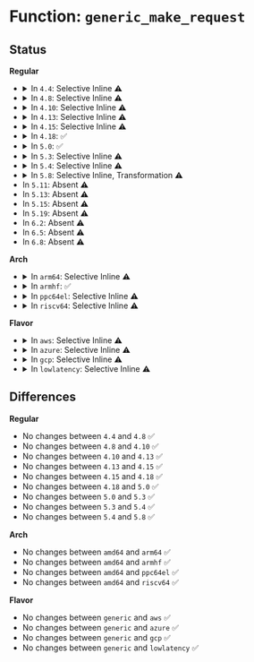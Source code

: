 # Function: <code>generic_make_request</code>

## Status
<b>Regular</b>
<ul>
<li>
<details>
<summary>In <code>4.4</code>: Selective Inline ⚠️</summary>

```c
blk_qc_t generic_make_request(struct bio *bio);
```

**Collision:** Unique Global

**Inline:** Selective

**Transformation:** False

**Instances:**

```
In block/blk-core.c (ffffffff813b9b70)
Location: block/blk-core.c:2022
Inline: True
Direct callers:
  - block/bio.c:bio_alloc_rescue
  - block/blk-core.c:submit_bio
  - block/blk-merge.c:blk_queue_split
  - block/blk-throttle.c:blk_throtl_dispatch_work_fn
  - block/blk-throttle.c:blk_throtl_drain
  - block/blk-throttle.c:blk_throtl_drain
  - drivers/md/dm.c:__map_bio
  - drivers/md/dm.c:dm_wq_work
```
**Symbols:**

```
ffffffff813b9b70-ffffffff813b9d35: generic_make_request (STB_GLOBAL)
```
</details>
</li>
<li>
<details>
<summary>In <code>4.8</code>: Selective Inline ⚠️</summary>

```c
blk_qc_t generic_make_request(struct bio *bio);
```

**Collision:** Unique Global

**Inline:** Selective

**Transformation:** False

**Instances:**

```
In block/blk-core.c (ffffffff813fd950)
Location: block/blk-core.c:1995
Inline: True
Direct callers:
  - block/bio.c:bio_alloc_rescue
  - block/blk-core.c:submit_bio
  - block/blk-merge.c:blk_queue_split
  - block/blk-throttle.c:blk_throtl_drain
  - block/blk-throttle.c:blk_throtl_drain
  - block/blk-throttle.c:blk_throtl_dispatch_work_fn
  - drivers/md/dm.c:dm_wq_work
  - drivers/md/dm.c:__map_bio
```
**Symbols:**

```
ffffffff813fd950-ffffffff813fdb13: generic_make_request (STB_GLOBAL)
```
</details>
</li>
<li>
<details>
<summary>In <code>4.10</code>: Selective Inline ⚠️</summary>

```c
blk_qc_t generic_make_request(struct bio *bio);
```

**Collision:** Unique Global

**Inline:** Selective

**Transformation:** False

**Instances:**

```
In block/blk-core.c (ffffffff81417290)
Location: block/blk-core.c:1978
Inline: True
Direct callers:
  - block/bio.c:bio_alloc_rescue
  - block/blk-core.c:submit_bio
  - block/blk-merge.c:blk_queue_split
  - block/blk-throttle.c:blk_throtl_drain
  - block/blk-throttle.c:blk_throtl_drain
  - block/blk-throttle.c:blk_throtl_dispatch_work_fn
  - drivers/md/dm.c:dm_wq_work
  - drivers/md/dm.c:__map_bio
```
**Symbols:**

```
ffffffff81417290-ffffffff81417453: generic_make_request (STB_GLOBAL)
```
</details>
</li>
<li>
<details>
<summary>In <code>4.13</code>: Selective Inline ⚠️</summary>

```c
blk_qc_t generic_make_request(struct bio *bio);
```

**Collision:** Unique Global

**Inline:** Selective

**Transformation:** False

**Instances:**

```
In block/blk-core.c (ffffffff81424fc0)
Location: block/blk-core.c:2138
Inline: True
Direct callers:
  - block/bio.c:bio_alloc_rescue
  - block/blk-core.c:submit_bio
  - block/blk-merge.c:blk_queue_split
  - block/bounce.c:blk_queue_bounce
  - block/blk-throttle.c:blk_throtl_drain
  - block/blk-throttle.c:blk_throtl_drain
  - block/blk-throttle.c:blk_throtl_dispatch_work_fn
  - drivers/md/dm.c:dm_wq_work
  - drivers/md/dm.c:__map_bio
```
**Symbols:**

```
ffffffff81424fc0-ffffffff814252bf: generic_make_request (STB_GLOBAL)
```
</details>
</li>
<li>
<details>
<summary>In <code>4.15</code>: Selective Inline ⚠️</summary>

```c
blk_qc_t generic_make_request(struct bio *bio);
```

**Collision:** Unique Global

**Inline:** Selective

**Transformation:** False

**Instances:**

```
In block/blk-core.c (ffffffff81450090)
Location: block/blk-core.c:2259
Inline: True
Direct callers:
  - block/bio.c:bio_alloc_rescue
  - block/blk-core.c:submit_bio
  - block/blk-merge.c:blk_queue_split
  - block/bounce.c:blk_queue_bounce
  - block/blk-throttle.c:blk_throtl_drain
  - block/blk-throttle.c:blk_throtl_drain
  - block/blk-throttle.c:blk_throtl_dispatch_work_fn
  - drivers/md/dm.c:dm_wq_work
  - drivers/md/dm.c:__map_bio
```
**Symbols:**

```
ffffffff81450090-ffffffff8145038c: generic_make_request (STB_GLOBAL)
```
</details>
</li>
<li>
<details>
<summary>In <code>4.18</code>: ✅</summary>

```c
blk_qc_t generic_make_request(struct bio *bio);
```

**Collision:** Unique Global

**Inline:** No

**Transformation:** False

**Instances:**

```
In block/blk-core.c (ffffffff81483270)
Location: block/blk-core.c:2377
Inline: False
Direct callers:
  - block/bio.c:bio_alloc_rescue
  - block/blk-core.c:submit_bio
  - block/blk-merge.c:blk_queue_split
  - block/bounce.c:blk_queue_bounce
  - block/blk-throttle.c:blk_throtl_drain
  - block/blk-throttle.c:blk_throtl_drain
  - block/blk-throttle.c:blk_throtl_dispatch_work_fn
  - drivers/md/dm.c:dm_wq_work
  - drivers/md/dm.c:__split_and_process_bio
  - drivers/md/dm.c:__map_bio
```
**Symbols:**

```
ffffffff81483270-ffffffff81483671: generic_make_request (STB_GLOBAL)
```
</details>
</li>
<li>
<details>
<summary>In <code>5.0</code>: ✅</summary>

```c
blk_qc_t generic_make_request(struct bio *bio);
```

**Collision:** Unique Global

**Inline:** No

**Transformation:** False

**Instances:**

```
In block/blk-core.c (ffffffff8149ea40)
Location: block/blk-core.c:1007
Inline: False
Direct callers:
  - block/bio.c:bio_alloc_rescue
  - block/blk-core.c:submit_bio
  - block/blk-merge.c:blk_queue_split
  - block/bounce.c:blk_queue_bounce
  - block/blk-throttle.c:blk_throtl_drain
  - block/blk-throttle.c:blk_throtl_drain
  - block/blk-throttle.c:blk_throtl_dispatch_work_fn
  - drivers/md/dm.c:dm_wq_work
  - drivers/md/dm.c:__split_and_process_bio
  - drivers/md/dm.c:__map_bio
```
**Symbols:**

```
ffffffff8149ea40-ffffffff8149ee3b: generic_make_request (STB_GLOBAL)
```
</details>
</li>
<li>
<details>
<summary>In <code>5.3</code>: Selective Inline ⚠️</summary>

```c
blk_qc_t generic_make_request(struct bio *bio);
```

**Collision:** Unique Global

**Inline:** Selective

**Transformation:** False

**Instances:**

```
In block/blk-core.c (ffffffff814ccbe0)
Location: block/blk-core.c:994
Inline: True
Direct callers:
  - block/bio.c:bio_alloc_rescue
  - block/blk-core.c:submit_bio
  - block/blk-merge.c:__blk_queue_split
  - block/bounce.c:__blk_queue_bounce
  - block/blk-throttle.c:blk_throtl_drain
  - block/blk-throttle.c:blk_throtl_drain
  - block/blk-throttle.c:blk_throtl_dispatch_work_fn
  - drivers/md/dm.c:dm_wq_work
  - drivers/md/dm.c:dm_process_bio
  - drivers/md/dm.c:__split_and_process_bio
  - drivers/md/dm.c:__map_bio
```
**Symbols:**

```
ffffffff814ccbe0-ffffffff814ccef4: generic_make_request (STB_GLOBAL)
```
</details>
</li>
<li>
<details>
<summary>In <code>5.4</code>: Selective Inline ⚠️</summary>

```c
blk_qc_t generic_make_request(struct bio *bio);
```

**Collision:** Unique Global

**Inline:** Selective

**Transformation:** False

**Instances:**

```
In block/blk-core.c (ffffffff814e5e10)
Location: block/blk-core.c:1009
Inline: True
Direct callers:
  - block/bio.c:bio_alloc_rescue
  - block/blk-core.c:submit_bio
  - block/blk-core.c:submit_bio
  - block/blk-core.c:submit_bio
  - block/blk-merge.c:__blk_queue_split
  - block/bounce.c:__blk_queue_bounce
  - block/blk-throttle.c:blk_throtl_drain
  - block/blk-throttle.c:blk_throtl_drain
  - block/blk-throttle.c:blk_throtl_dispatch_work_fn
  - drivers/md/dm.c:dm_wq_work
  - drivers/md/dm.c:dm_process_bio
  - drivers/md/dm.c:__split_and_process_bio
  - drivers/md/dm.c:__map_bio
```
**Symbols:**

```
ffffffff814e5e10-ffffffff814e6124: generic_make_request (STB_GLOBAL)
```
</details>
</li>
<li>
<details>
<summary>In <code>5.8</code>: Selective Inline, Transformation ⚠️</summary>

```c
blk_qc_t generic_make_request(struct bio *bio);
```

**Collision:** Unique Global

**Inline:** Selective

**Transformation:** True

**Instances:**

```
In block/blk-core.c (ffffffff81545030)
Location: block/blk-core.c:1101
Inline: True
Direct callers:
  - block/bio.c:bio_alloc_rescue
  - block/blk-core.c:submit_bio
  - block/blk-core.c:submit_bio
  - block/blk-merge.c:__blk_queue_split
  - block/bounce.c:__blk_queue_bounce
  - block/blk-throttle.c:blk_throtl_dispatch_work_fn
  - block/blk-crypto-fallback.c:blk_crypto_split_bio_if_needed
  - drivers/md/dm.c:dm_wq_work
  - drivers/md/dm.c:__split_and_process_bio
  - drivers/md/dm.c:__map_bio
```
**Symbols:**

```
ffffffff81545030-ffffffff8154535f: generic_make_request.part.0 (STB_LOCAL)
ffffffff81545360-ffffffff815453d0: generic_make_request (STB_GLOBAL)
```
</details>
</li>
<li>
In <code>5.11</code>: Absent ⚠️
</li>
<li>
In <code>5.13</code>: Absent ⚠️
</li>
<li>
In <code>5.15</code>: Absent ⚠️
</li>
<li>
In <code>5.19</code>: Absent ⚠️
</li>
<li>
In <code>6.2</code>: Absent ⚠️
</li>
<li>
In <code>6.5</code>: Absent ⚠️
</li>
<li>
In <code>6.8</code>: Absent ⚠️
</li>
</ul>
<b>Arch</b>
<ul>
<li>
<details>
<summary>In <code>arm64</code>: Selective Inline ⚠️</summary>

```c
blk_qc_t generic_make_request(struct bio *bio);
```

**Collision:** Unique Global

**Inline:** Selective

**Transformation:** False

**Instances:**

```
In block/blk-core.c (ffff8000105e33f8)
Location: block/blk-core.c:1009
Inline: True
Direct callers:
  - block/bio.c:bio_alloc_rescue
  - block/blk-core.c:submit_bio
  - block/blk-core.c:submit_bio
  - block/blk-core.c:submit_bio
  - block/blk-merge.c:__blk_queue_split
  - block/blk-throttle.c:blk_throtl_drain
  - block/blk-throttle.c:blk_throtl_drain
  - block/blk-throttle.c:blk_throtl_dispatch_work_fn
  - drivers/md/dm.c:dm_wq_work
  - drivers/md/dm.c:dm_process_bio
  - drivers/md/dm.c:__split_and_process_bio
  - drivers/md/dm.c:__map_bio
```
**Symbols:**

```
ffff8000105e33f8-ffff8000105e36e0: generic_make_request (STB_GLOBAL)
```
</details>
</li>
<li>
<details>
<summary>In <code>armhf</code>: ✅</summary>

```c
blk_qc_t generic_make_request(struct bio *bio);
```

**Collision:** Unique Global

**Inline:** No

**Transformation:** False

**Instances:**

```
In block/blk-core.c (c07906f4)
Location: block/blk-core.c:1009
Inline: False
Direct callers:
  - block/bio.c:bio_alloc_rescue
  - block/blk-core.c:submit_bio
  - block/blk-core.c:submit_bio
  - block/blk-merge.c:__blk_queue_split
  - block/bounce.c:__blk_queue_bounce
  - block/blk-throttle.c:blk_throtl_drain
  - block/blk-throttle.c:blk_throtl_drain
  - block/blk-throttle.c:blk_throtl_dispatch_work_fn
  - drivers/md/dm.c:dm_wq_work
  - drivers/md/dm.c:dm_process_bio
  - drivers/md/dm.c:__split_and_process_bio
  - drivers/md/dm.c:__map_bio
```
**Symbols:**

```
c07906f4-c07909dc: generic_make_request (STB_GLOBAL)
```
</details>
</li>
<li>
<details>
<summary>In <code>ppc64el</code>: Selective Inline ⚠️</summary>

```c
blk_qc_t generic_make_request(struct bio *bio);
```

**Collision:** Unique Global

**Inline:** Selective

**Transformation:** False

**Instances:**

```
In block/blk-core.c (c000000000776cb0)
Location: block/blk-core.c:1009
Inline: True
Direct callers:
  - block/bio.c:bio_alloc_rescue
  - block/blk-core.c:submit_bio
  - block/blk-core.c:submit_bio
  - block/blk-core.c:submit_bio
  - block/blk-merge.c:__blk_queue_split
  - block/blk-throttle.c:blk_throtl_drain
  - block/blk-throttle.c:blk_throtl_drain
  - block/blk-throttle.c:blk_throtl_dispatch_work_fn
  - drivers/md/dm.c:dm_wq_work
  - drivers/md/dm.c:dm_process_bio
  - drivers/md/dm.c:__split_and_process_bio
  - drivers/md/dm.c:__map_bio
```
**Symbols:**

```
c000000000776cb0-c000000000777094: generic_make_request (STB_GLOBAL)
```
</details>
</li>
<li>
<details>
<summary>In <code>riscv64</code>: Selective Inline ⚠️</summary>

```c
blk_qc_t generic_make_request(struct bio *bio);
```

**Collision:** Unique Global

**Inline:** Selective

**Transformation:** False

**Instances:**

```
In block/blk-core.c (ffffffe000424f90)
Location: block/blk-core.c:1009
Inline: True
Direct callers:
  - block/bio.c:bio_alloc_rescue
  - block/blk-core.c:submit_bio
  - block/blk-core.c:submit_bio
  - block/blk-core.c:submit_bio
  - block/blk-merge.c:__blk_queue_split
  - block/blk-throttle.c:blk_throtl_drain
  - block/blk-throttle.c:blk_throtl_drain
  - block/blk-throttle.c:blk_throtl_dispatch_work_fn
  - drivers/md/dm.c:dm_wq_work
  - drivers/md/dm.c:dm_process_bio
  - drivers/md/dm.c:__split_and_process_bio
  - drivers/md/dm.c:__map_bio
```
**Symbols:**

```
ffffffe000424f90-ffffffe0004251be: generic_make_request (STB_GLOBAL)
```
</details>
</li>
</ul>
<b>Flavor</b>
<ul>
<li>
<details>
<summary>In <code>aws</code>: Selective Inline ⚠️</summary>

```c
blk_qc_t generic_make_request(struct bio *bio);
```

**Collision:** Unique Global

**Inline:** Selective

**Transformation:** False

**Instances:**

```
In block/blk-core.c (ffffffff814de3f0)
Location: block/blk-core.c:1009
Inline: True
Direct callers:
  - block/bio.c:bio_alloc_rescue
  - block/blk-core.c:submit_bio
  - block/blk-core.c:submit_bio
  - block/blk-core.c:submit_bio
  - block/blk-merge.c:__blk_queue_split
  - block/bounce.c:__blk_queue_bounce
  - block/blk-throttle.c:blk_throtl_drain
  - block/blk-throttle.c:blk_throtl_drain
  - block/blk-throttle.c:blk_throtl_dispatch_work_fn
  - drivers/nvme/host/multipath.c:nvme_requeue_work
  - drivers/md/dm.c:dm_wq_work
  - drivers/md/dm.c:dm_process_bio
  - drivers/md/dm.c:__split_and_process_bio
  - drivers/md/dm.c:__map_bio
```
**Symbols:**

```
ffffffff814de3f0-ffffffff814de704: generic_make_request (STB_GLOBAL)
```
</details>
</li>
<li>
<details>
<summary>In <code>azure</code>: Selective Inline ⚠️</summary>

```c
blk_qc_t generic_make_request(struct bio *bio);
```

**Collision:** Unique Global

**Inline:** Selective

**Transformation:** False

**Instances:**

```
In block/blk-core.c (ffffffff814ced90)
Location: block/blk-core.c:1009
Inline: True
Direct callers:
  - block/bio.c:bio_alloc_rescue
  - block/blk-core.c:submit_bio
  - block/blk-core.c:submit_bio
  - block/blk-core.c:submit_bio
  - block/blk-merge.c:__blk_queue_split
  - block/bounce.c:__blk_queue_bounce
  - block/blk-throttle.c:blk_throtl_drain
  - block/blk-throttle.c:blk_throtl_drain
  - block/blk-throttle.c:blk_throtl_dispatch_work_fn
  - drivers/nvme/host/multipath.c:nvme_requeue_work
  - drivers/md/dm.c:dm_wq_work
  - drivers/md/dm.c:dm_process_bio
  - drivers/md/dm.c:__split_and_process_bio
  - drivers/md/dm.c:__map_bio
```
**Symbols:**

```
ffffffff814ced90-ffffffff814cf0a4: generic_make_request (STB_GLOBAL)
```
</details>
</li>
<li>
<details>
<summary>In <code>gcp</code>: Selective Inline ⚠️</summary>

```c
blk_qc_t generic_make_request(struct bio *bio);
```

**Collision:** Unique Global

**Inline:** Selective

**Transformation:** False

**Instances:**

```
In block/blk-core.c (ffffffff814da480)
Location: block/blk-core.c:1009
Inline: True
Direct callers:
  - block/bio.c:bio_alloc_rescue
  - block/blk-core.c:submit_bio
  - block/blk-core.c:submit_bio
  - block/blk-core.c:submit_bio
  - block/blk-merge.c:__blk_queue_split
  - block/bounce.c:__blk_queue_bounce
  - block/blk-throttle.c:blk_throtl_drain
  - block/blk-throttle.c:blk_throtl_drain
  - block/blk-throttle.c:blk_throtl_dispatch_work_fn
  - drivers/md/dm.c:dm_wq_work
  - drivers/md/dm.c:dm_process_bio
  - drivers/md/dm.c:__split_and_process_bio
  - drivers/md/dm.c:__map_bio
```
**Symbols:**

```
ffffffff814da480-ffffffff814da794: generic_make_request (STB_GLOBAL)
```
</details>
</li>
<li>
<details>
<summary>In <code>lowlatency</code>: Selective Inline ⚠️</summary>

```c
blk_qc_t generic_make_request(struct bio *bio);
```

**Collision:** Unique Global

**Inline:** Selective

**Transformation:** False

**Instances:**

```
In block/blk-core.c (ffffffff814f3160)
Location: block/blk-core.c:1009
Inline: True
Direct callers:
  - block/bio.c:bio_alloc_rescue
  - block/blk-core.c:submit_bio
  - block/blk-core.c:submit_bio
  - block/blk-core.c:submit_bio
  - block/blk-merge.c:__blk_queue_split
  - block/bounce.c:__blk_queue_bounce
  - block/blk-throttle.c:blk_throtl_drain
  - block/blk-throttle.c:blk_throtl_drain
  - block/blk-throttle.c:blk_throtl_dispatch_work_fn
  - drivers/md/dm.c:dm_wq_work
  - drivers/md/dm.c:dm_process_bio
  - drivers/md/dm.c:__split_and_process_bio
  - drivers/md/dm.c:__map_bio
```
**Symbols:**

```
ffffffff814f3160-ffffffff814f3492: generic_make_request (STB_GLOBAL)
```
</details>
</li>
</ul>

## Differences
<b>Regular</b>
<ul>
<li>
No changes between <code>4.4</code> and <code>4.8</code> ✅
</li>
<li>
No changes between <code>4.8</code> and <code>4.10</code> ✅
</li>
<li>
No changes between <code>4.10</code> and <code>4.13</code> ✅
</li>
<li>
No changes between <code>4.13</code> and <code>4.15</code> ✅
</li>
<li>
No changes between <code>4.15</code> and <code>4.18</code> ✅
</li>
<li>
No changes between <code>4.18</code> and <code>5.0</code> ✅
</li>
<li>
No changes between <code>5.0</code> and <code>5.3</code> ✅
</li>
<li>
No changes between <code>5.3</code> and <code>5.4</code> ✅
</li>
<li>
No changes between <code>5.4</code> and <code>5.8</code> ✅
</li>
</ul>
<b>Arch</b>
<ul>
<li>
No changes between <code>amd64</code> and <code>arm64</code> ✅
</li>
<li>
No changes between <code>amd64</code> and <code>armhf</code> ✅
</li>
<li>
No changes between <code>amd64</code> and <code>ppc64el</code> ✅
</li>
<li>
No changes between <code>amd64</code> and <code>riscv64</code> ✅
</li>
</ul>
<b>Flavor</b>
<ul>
<li>
No changes between <code>generic</code> and <code>aws</code> ✅
</li>
<li>
No changes between <code>generic</code> and <code>azure</code> ✅
</li>
<li>
No changes between <code>generic</code> and <code>gcp</code> ✅
</li>
<li>
No changes between <code>generic</code> and <code>lowlatency</code> ✅
</li>
</ul>
